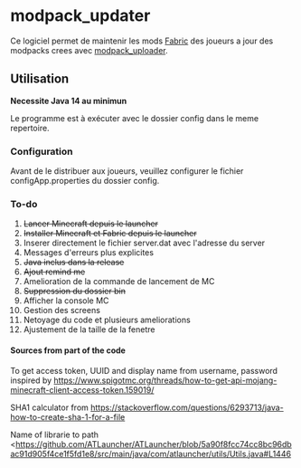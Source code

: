 # modpack_updater

Ce logiciel permet de maintenir les mods [Fabric](https://fabricmc.net/) des joueurs a jour des modpacks crees avec [modpack_uploader](https://github.com/lebonq/modpack_uploader).

## Utilisation

**Necessite Java 14 au minimun**

Le programme est à exécuter avec le dossier config dans le meme repertoire.

### Configuration

Avant de le distribuer aux joueurs, veuillez configurer le fichier configApp.properties du dossier config.

### To-do

1. ~~Lancer Minecraft depuis le launcher~~
2. ~~Installer Minecraft et Fabric depuis le launcher~~
3. Inserer directement le fichier server.dat avec l'adresse du server
4. Messages d'erreurs plus explicites
5. ~~Java inclus dans la release~~
6. ~~Ajout remind me~~
7. Amelioration de la commande de lancement de MC
8. ~~Suppression du dossier bin~~
9. Afficher la console MC
10. Gestion des screens
11. Netoyage du code et plusieurs ameliorations
12. Ajustement de la taille de la fenetre

#### Sources from part of the code

To get access token, UUID and display name from username, password inspired by <https://www.spigotmc.org/threads/how-to-get-api-mojang-minecraft-client-access-token.159019/>

SHA1 calculator from  <https://stackoverflow.com/questions/6293713/java-how-to-create-sha-1-for-a-file>

Name of librarie to path <https://github.com/ATLauncher/ATLauncher/blob/5a90f8fcc74cc8bc96dbac91d905f4ce1f5fd1e8/src/main/java/com/atlauncher/utils/Utils.java#L1446
